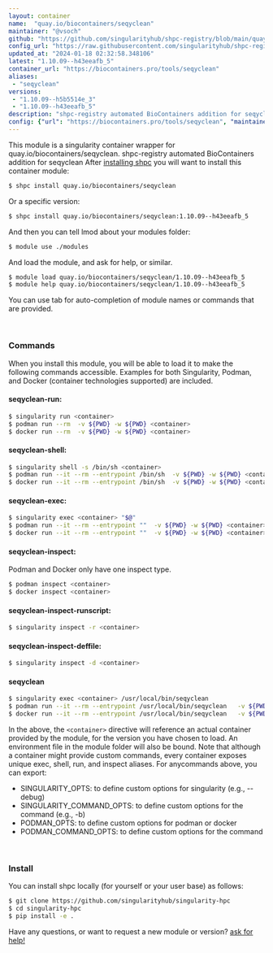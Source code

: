 ```yaml
---
layout: container
name:  "quay.io/biocontainers/seqyclean"
maintainer: "@vsoch"
github: "https://github.com/singularityhub/shpc-registry/blob/main/quay.io/biocontainers/seqyclean/container.yaml"
config_url: "https://raw.githubusercontent.com/singularityhub/shpc-registry/main/quay.io/biocontainers/seqyclean/container.yaml"
updated_at: "2024-01-18 02:32:58.348106"
latest: "1.10.09--h43eeafb_5"
container_url: "https://biocontainers.pro/tools/seqyclean"
aliases:
 - "seqyclean"
versions:
 - "1.10.09--h5b5514e_3"
 - "1.10.09--h43eeafb_5"
description: "shpc-registry automated BioContainers addition for seqyclean"
config: {"url": "https://biocontainers.pro/tools/seqyclean", "maintainer": "@vsoch", "description": "shpc-registry automated BioContainers addition for seqyclean", "latest": {"1.10.09--h43eeafb_5": "sha256:16447ec83f71be66c0c1a60d4f9d7ecf61af3b8830df9c5892311017f9dfbaa7"}, "tags": {"1.10.09--h5b5514e_3": "sha256:c4eb656a91914b4975e14bdc3ba79ed8aaa4b92ac6322ae0866a51da9af35332", "1.10.09--h43eeafb_5": "sha256:16447ec83f71be66c0c1a60d4f9d7ecf61af3b8830df9c5892311017f9dfbaa7"}, "docker": "quay.io/biocontainers/seqyclean", "aliases": {"seqyclean": "/usr/local/bin/seqyclean"}}
---
```


This module is a singularity container wrapper for quay.io/biocontainers/seqyclean.
shpc-registry automated BioContainers addition for seqyclean
After [installing shpc](#install) you will want to install this container module:


```bash
$ shpc install quay.io/biocontainers/seqyclean
```

Or a specific version:

```bash
$ shpc install quay.io/biocontainers/seqyclean:1.10.09--h43eeafb_5
```

And then you can tell lmod about your modules folder:

```bash
$ module use ./modules
```

And load the module, and ask for help, or similar.

```bash
$ module load quay.io/biocontainers/seqyclean/1.10.09--h43eeafb_5
$ module help quay.io/biocontainers/seqyclean/1.10.09--h43eeafb_5
```

You can use tab for auto-completion of module names or commands that are provided.

<br>

### Commands

When you install this module, you will be able to load it to make the following commands accessible.
Examples for both Singularity, Podman, and Docker (container technologies supported) are included.

#### seqyclean-run:

```bash
$ singularity run <container>
$ podman run --rm  -v ${PWD} -w ${PWD} <container>
$ docker run --rm  -v ${PWD} -w ${PWD} <container>
```

#### seqyclean-shell:

```bash
$ singularity shell -s /bin/sh <container>
$ podman run --it --rm --entrypoint /bin/sh  -v ${PWD} -w ${PWD} <container>
$ docker run --it --rm --entrypoint /bin/sh  -v ${PWD} -w ${PWD} <container>
```

#### seqyclean-exec:

```bash
$ singularity exec <container> "$@"
$ podman run --it --rm --entrypoint ""  -v ${PWD} -w ${PWD} <container> "$@"
$ docker run --it --rm --entrypoint ""  -v ${PWD} -w ${PWD} <container> "$@"
```

#### seqyclean-inspect:

Podman and Docker only have one inspect type.

```bash
$ podman inspect <container>
$ docker inspect <container>
```

#### seqyclean-inspect-runscript:

```bash
$ singularity inspect -r <container>
```

#### seqyclean-inspect-deffile:

```bash
$ singularity inspect -d <container>
```


#### seqyclean

```bash
$ singularity exec <container> /usr/local/bin/seqyclean
$ podman run --it --rm --entrypoint /usr/local/bin/seqyclean   -v ${PWD} -w ${PWD} <container> -c " $@"
$ docker run --it --rm --entrypoint /usr/local/bin/seqyclean   -v ${PWD} -w ${PWD} <container> -c " $@"
```



In the above, the `<container>` directive will reference an actual container provided
by the module, for the version you have chosen to load. An environment file in the
module folder will also be bound. Note that although a container
might provide custom commands, every container exposes unique exec, shell, run, and
inspect aliases. For anycommands above, you can export:

 - SINGULARITY_OPTS: to define custom options for singularity (e.g., --debug)
 - SINGULARITY_COMMAND_OPTS: to define custom options for the command (e.g., -b)
 - PODMAN_OPTS: to define custom options for podman or docker
 - PODMAN_COMMAND_OPTS: to define custom options for the command

<br>

### Install

You can install shpc locally (for yourself or your user base) as follows:

```bash
$ git clone https://github.com/singularityhub/singularity-hpc
$ cd singularity-hpc
$ pip install -e .
```

Have any questions, or want to request a new module or version? [ask for help!](https://github.com/singularityhub/singularity-hpc/issues)